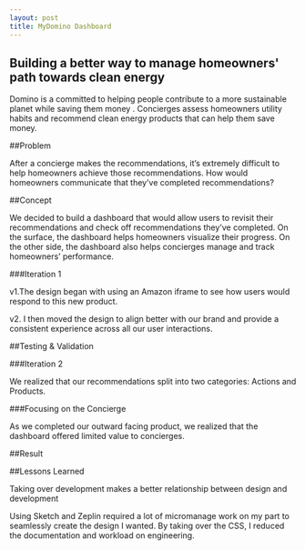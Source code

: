 ```yaml
---
layout: post
title: MyDomino Dashboard
---
```


## Building a better way to manage homeowners' path towards clean energy

Domino is a committed to helping people contribute to a more sustainable planet while saving them money . Concierges assess homeowners utility habits and recommend clean energy products that can help them save money.

##Problem

After a concierge makes the recommendations, it’s extremely difficult to help homeowners achieve those recommendations. How would homeowners communicate that they’ve completed recommendations?

##Concept

We decided to build a dashboard that would allow users to revisit their recommendations and check off recommendations they’ve completed. On the surface, the dashboard helps homeowners visualize their progress. On the other side, the dashboard also helps concierges manage and track homeowners’ performance.


###Iteration 1

v1.The design began with using an Amazon iframe to see how users would respond to this new product. 

v2. I then moved the design to align better with our brand and provide a consistent experience across all our user interactions.

##Testing & Validation

###Iteration 2

We realized that our recommendations split into two categories: Actions and Products.

###Focusing on the Concierge

As we completed our outward facing product, we realized that the dashboard offered limited value to concierges. 

##Result

##Lessons Learned

Taking over development makes a better relationship between design and development

Using Sketch and Zeplin required a lot of micromanage work on my part to seamlessly create the design I wanted. By taking over the CSS, I reduced the documentation and workload on engineering.
